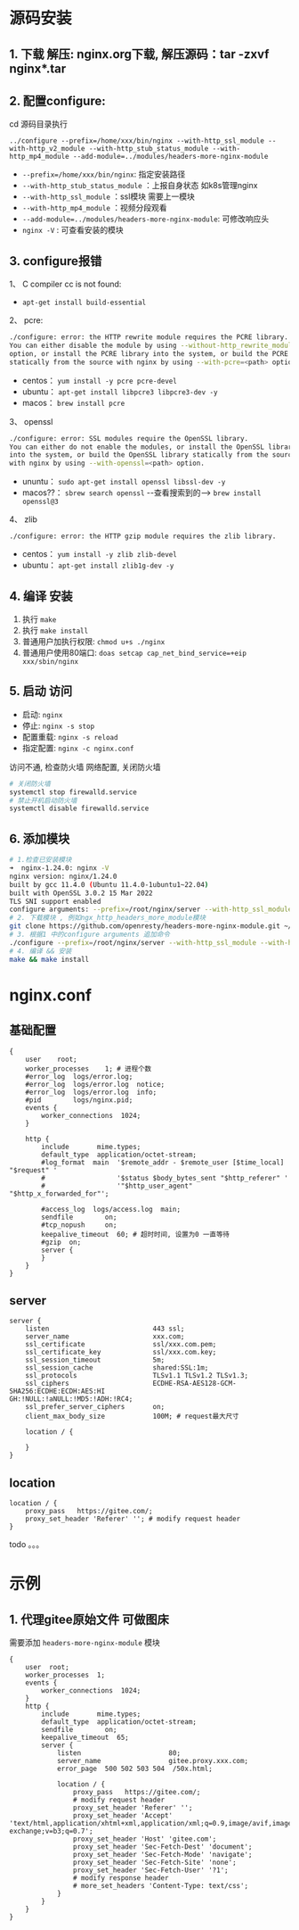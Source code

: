 # 源码安装

## 1. 下载 解压: nginx.org下载, 解压源码：tar -zxvf nginx*.tar

## 2. 配置configure:

cd 源码目录执行 

`../configure --prefix=/home/xxx/bin/nginx --with-http_ssl_module --with-http_v2_module --with-http_stub_status_module --with-http_mp4_module --add-module=../modules/headers-more-nginx-module`

- `--prefix=/home/xxx/bin/nginx`: 指定安装路径
- `--with-http_stub_status_module` ：上报自身状态 如k8s管理nginx
- `--with-http_ssl_module` ：ssl模块 需要上一模块
- `--with-http_mp4_module` ：视频分段观看
- `--add-module=../modules/headers-more-nginx-module`: 可修改响应头
- `nginx -V` : 可查看安装的模块

## 3. configure报错

1、 C compiler cc is not found:

- `apt-get install build-essential`

2、 pcre: 

```bash
./configure: error: the HTTP rewrite module requires the PCRE library.
You can either disable the module by using --without-http_rewrite_module
option, or install the PCRE library into the system, or build the PCRE library
statically from the source with nginx by using --with-pcre=<path> option.
```
- centos： `yum install -y pcre pcre-devel`
- ubuntu： `apt-get install libpcre3 libpcre3-dev -y`
- macos： `brew install pcre`

3、 openssl

```bash
./configure: error: SSL modules require the OpenSSL library.
You can either do not enable the modules, or install the OpenSSL library
into the system, or build the OpenSSL library statically from the source
with nginx by using --with-openssl=<path> option.
```
- ununtu： `sudo apt-get install openssl libssl-dev -y`
- macos??： `sbrew search openssl` --查看搜索到的--> `brew install openssl@3`

4、 zlib
    
`./configure: error: the HTTP gzip module requires the zlib library.`
 
- centos： `yum install -y zlib zlib-devel`
- ubuntu： `apt-get install zlib1g-dev -y`

## 4. 编译 安装

1. 执行 `make`
2. 执行 `make install`
3. 普通用户加执行权限: `chmod u+s ./nginx`
4. 普通用户使用80端口: `doas setcap cap_net_bind_service=+eip xxx/sbin/nginx`

## 5. 启动 访问

- 启动: `nginx`
- 停止: `nginx -s stop`
- 配置重载: `nginx -s reload`
- 指定配置: `nginx -c nginx.conf`

访问不通, 检查防火墙 网络配置, 关闭防火墙

```bash
# 关闭防火墙
systemctl stop firewalld.service
# 禁止开机启动防火墙
systemctl disable firewalld.service
```

## 6. 添加模块

```bash
# 1.检查已安装模块
➜  nginx-1.24.0: nginx -V     
nginx version: nginx/1.24.0
built by gcc 11.4.0 (Ubuntu 11.4.0-1ubuntu1~22.04) 
built with OpenSSL 3.0.2 15 Mar 2022
TLS SNI support enabled
configure arguments: --prefix=/root/nginx/server --with-http_ssl_module --with-http_stub_status_modul
# 2. 下载模块 , 例如ngx_http_headers_more_module模块
git clone https://github.com/openresty/headers-more-nginx-module.git ~/soft/nginx/modules/headers-more-nginx-module
# 3. 根据1 中的configure arguments 追加命令
./configure --prefix=/root/nginx/server --with-http_ssl_module --with-http_stub_status_modul --add-module=~/soft/nginx/modules/headers-more-nginx-module
# 4. 编译 && 安装
make && make install
```

# nginx.conf

## 基础配置

```nginx
{
    user	root;
    worker_processes	1; # 进程个数
    #error_log  logs/error.log;
    #error_log  logs/error.log  notice;
    #error_log  logs/error.log  info;
    #pid        logs/nginx.pid;
    events {
        worker_connections  1024;
    }

    http {
        include       mime.types;
        default_type  application/octet-stream;
        #log_format  main  '$remote_addr - $remote_user [$time_local] "$request" '
        #                  '$status $body_bytes_sent "$http_referer" '
        #                  '"$http_user_agent" "$http_x_forwarded_for"';
        
        #access_log  logs/access.log  main;
        sendfile        on;
        #tcp_nopush     on;	
        keepalive_timeout  60; # 超时时间, 设置为0 一直等待
        #gzip  on;    
        server {
        }
    }
}
```

## server

```nginx
server {
	listen                          443 ssl;
	server_name                     xxx.com;
	ssl_certificate                 ssl/xxx.com.pem;
	ssl_certificate_key             ssl/xxx.com.key;
	ssl_session_timeout             5m;
	ssl_session_cache               shared:SSL:1m;
	ssl_protocols                   TLSv1.1 TLSv1.2 TLSv1.3;
	ssl_ciphers                     ECDHE-RSA-AES128-GCM-SHA256:ECDHE:ECDH:AES:HI
GH:!NULL:!aNULL:!MD5:!ADH:!RC4;
	ssl_prefer_server_ciphers       on;
	client_max_body_size            100M; # request最大尺寸

	location / {

	}
}
```

## location

```nginx
location / {
	proxy_pass   https://gitee.com/;
	proxy_set_header 'Referer' ''; # modify request header
}
```

todo 。。。

# 示例

## 1. 代理gitee原始文件 可做图床

需要添加 `headers-more-nginx-module` 模块

```nginx
{
    user  root;
    worker_processes  1;
    events {
        worker_connections  1024;
    }
    http {
        include       mime.types;
        default_type  application/octet-stream;
        sendfile        on;
        keepalive_timeout  65;
        server {
            listen                      80;
            server_name                 gitee.proxy.xxx.com;
            error_page  500 502 503 504  /50x.html;

            location / {
                proxy_pass   https://gitee.com/;
                # modify request header
                proxy_set_header 'Referer' '';
                proxy_set_header 'Accept' 'text/html,application/xhtml+xml,application/xml;q=0.9,image/avif,image/webp,image/apng,*/*;q=0.8,application/signed-exchange;v=b3;q=0.7';
                proxy_set_header 'Host' 'gitee.com';
                proxy_set_header 'Sec-Fetch-Dest' 'document';
                proxy_set_header 'Sec-Fetch-Mode' 'navigate';
                proxy_set_header 'Sec-Fetch-Site' 'none';
                proxy_set_header 'Sec-Fetch-User' '?1';
                # modify response header
                # more_set_headers 'Content-Type: text/css';
            }
        }
    }
}
```